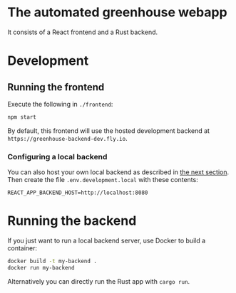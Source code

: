 # The automated greenhouse webapp
It consists of a React frontend and a Rust backend.
# Development
## Running the frontend
Execute the following in `./frontend`:
```bash
npm start
```
By default, this frontend will use the hosted development backend at `https://greenhouse-backend-dev.fly.io`.

### Configuring a local backend
You can also host your own local backend as described in [the next section](#running-the-backend).
Then create the file `.env.development.local` with these contents:
```
REACT_APP_BACKEND_HOST=http://localhost:8080
```

# Running the backend
If you just want to run a local backend server, use Docker to build a container:
```bash
docker build -t my-backend .
docker run my-backend
```
Alternatively you can directly run the Rust app with `cargo run`.